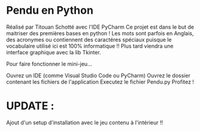 # Pendu en Python


Réalisé par Titouan Schotté avec l'IDE PyCharm
Ce projet est dans le but de maitriser des premières bases en python !
Les mots sont parfois en Anglais, des acronymes ou contiennent des caractéres spéciaux puisque le vocabulaire utilisé ici est 100% informatique !!
Plus tard viendra une interface graphique avec la lib Tkinter.

Pour faire fonctionner le mini-jeu...

Ouvrez un IDE (comme Visual Studio Code ou PyCharm)
Ouvrez le dossier contenant les fichiers de l'application
Executez le fichier Pendu.py
Profitez !


# UPDATE : 

Ajout d'un setup d'installation avec le jeu contenu à l'intérieur !!
